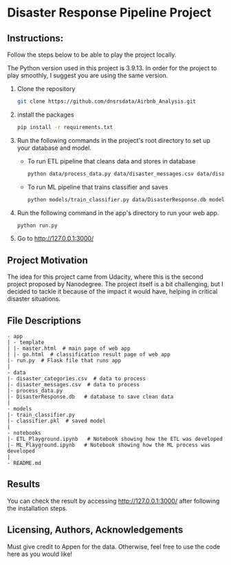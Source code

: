 # Disaster Response Pipeline Project

## Instructions:
Follow the steps below to be able to play the project locally.

The Python version used in this project is 3.9.13. In order for the project to play smoothly, I suggest you are using the same version.
1. Clone the repository
   ```sh
   git clone https://github.com/dnsrsdata/Airbnb_Analysis.git
   ```
2. install the packages
   ```sh
   pip install -r requirements.txt
   ```
3. Run the following commands in the project's root directory to set up your database and model.

    - To run ETL pipeline that cleans data and stores in database
        ```sh
        python data/process_data.py data/disaster_messages.csv data/disaster_categories.csv data/DisasterResponse.db
        ```
    - To run ML pipeline that trains classifier and saves
        ```sh
        python models/train_classifier.py data/DisasterResponse.db models/classifier.pkl
        ```

2. Run the following command in the app's directory to run your web app.
    ```sh
    python run.py
    ```

3. Go to http://127.0.0.1:3000/

## Project Motivation
The idea for this project came from Udacity, where this is the second project proposed by Nanodegree. The project itself is a bit challenging, but I decided to tackle it because of the impact it would have, helping in critical disaster situations.

## File Descriptions
    - app
    | - template
    | |- master.html  # main page of web app
    | |- go.html  # classification result page of web app
    |- run.py  # Flask file that runs app
    |
    - data
    |- disaster_categories.csv  # data to process 
    |- disaster_messages.csv  # data to process
    |- process_data.py
    |- DisasterResponse.db   # database to save clean data 
    |
    - models
    |- train_classifier.py
    |- classifier.pkl  # saved model 
    |
    - notebooks
    |- ETL_Playground.ipynb   # Notebook showing how the ETL was developed
    |- ML_Playground.ipynb   # Notebook showing how the ML process was developed
    |
    - README.md

## Results
You can check the result by accessing http://127.0.0.1:3000/ after following the installation steps.

## Licensing, Authors, Acknowledgements
Must give credit to Appen for the data. Otherwise, feel free to use the code here as you would like!


